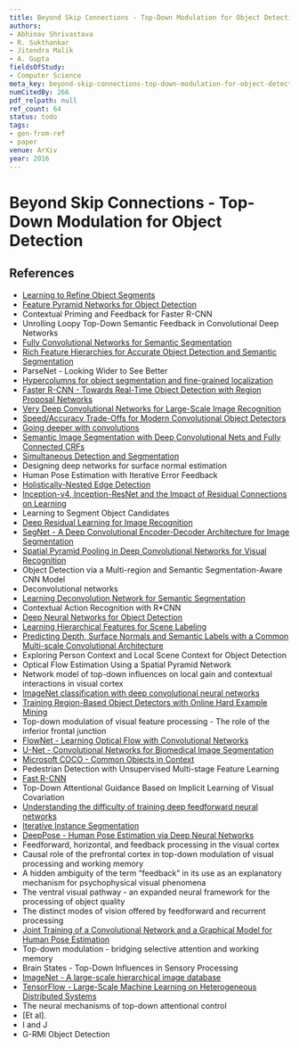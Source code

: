 ```yaml
---
title: Beyond Skip Connections - Top-Down Modulation for Object Detection
authors:
- Abhinav Shrivastava
- R. Sukthankar
- Jitendra Malik
- A. Gupta
fieldsOfStudy:
- Computer Science
meta_key: beyond-skip-connections-top-down-modulation-for-object-detection
numCitedBy: 266
pdf_relpath: null
ref_count: 64
status: todo
tags:
- gen-from-ref
- paper
venue: ArXiv
year: 2016
---
```


# Beyond Skip Connections - Top-Down Modulation for Object Detection

## References

- [Learning to Refine Object Segments](./learning-to-refine-object-segments.md)
- [Feature Pyramid Networks for Object Detection](./feature-pyramid-networks-for-object-detection.md)
- Contextual Priming and Feedback for Faster R-CNN
- Unrolling Loopy Top-Down Semantic Feedback in Convolutional Deep Networks
- [Fully Convolutional Networks for Semantic Segmentation](./fully-convolutional-networks-for-semantic-segmentation.md)
- [Rich Feature Hierarchies for Accurate Object Detection and Semantic Segmentation](./rich-feature-hierarchies-for-accurate-object-detection-and-semantic-segmentation.md)
- ParseNet - Looking Wider to See Better
- [Hypercolumns for object segmentation and fine-grained localization](./hypercolumns-for-object-segmentation-and-fine-grained-localization.md)
- [Faster R-CNN - Towards Real-Time Object Detection with Region Proposal Networks](./faster-r-cnn-towards-real-time-object-detection-with-region-proposal-networks.md)
- [Very Deep Convolutional Networks for Large-Scale Image Recognition](./very-deep-convolutional-networks-for-large-scale-image-recognition.md)
- [Speed/Accuracy Trade-Offs for Modern Convolutional Object Detectors](./speed-accuracy-trade-offs-for-modern-convolutional-object-detectors.md)
- [Going deeper with convolutions](./going-deeper-with-convolutions.md)
- [Semantic Image Segmentation with Deep Convolutional Nets and Fully Connected CRFs](./semantic-image-segmentation-with-deep-convolutional-nets-and-fully-connected-crfs.md)
- [Simultaneous Detection and Segmentation](./simultaneous-detection-and-segmentation.md)
- Designing deep networks for surface normal estimation
- Human Pose Estimation with Iterative Error Feedback
- [Holistically-Nested Edge Detection](./holistically-nested-edge-detection.md)
- [Inception-v4, Inception-ResNet and the Impact of Residual Connections on Learning](./inception-v4-inception-resnet-and-the-impact-of-residual-connections-on-learning.md)
- Learning to Segment Object Candidates
- [Deep Residual Learning for Image Recognition](./deep-residual-learning-for-image-recognition.md)
- [SegNet - A Deep Convolutional Encoder-Decoder Architecture for Image Segmentation](./segnet-a-deep-convolutional-encoder-decoder-architecture-for-image-segmentation.md)
- [Spatial Pyramid Pooling in Deep Convolutional Networks for Visual Recognition](./spatial-pyramid-pooling-in-deep-convolutional-networks-for-visual-recognition.md)
- Object Detection via a Multi-region and Semantic Segmentation-Aware CNN Model
- Deconvolutional networks
- [Learning Deconvolution Network for Semantic Segmentation](./learning-deconvolution-network-for-semantic-segmentation.md)
- Contextual Action Recognition with R*CNN
- [Deep Neural Networks for Object Detection](./deep-neural-networks-for-object-detection.md)
- [Learning Hierarchical Features for Scene Labeling](./learning-hierarchical-features-for-scene-labeling.md)
- [Predicting Depth, Surface Normals and Semantic Labels with a Common Multi-scale Convolutional Architecture](./predicting-depth-surface-normals-and-semantic-labels-with-a-common-multi-scale-convolutional-architecture.md)
- Exploring Person Context and Local Scene Context for Object Detection
- Optical Flow Estimation Using a Spatial Pyramid Network
- Network model of top-down influences on local gain and contextual interactions in visual cortex
- [ImageNet classification with deep convolutional neural networks](./imagenet-classification-with-deep-convolutional-neural-networks.md)
- [Training Region-Based Object Detectors with Online Hard Example Mining](./training-region-based-object-detectors-with-online-hard-example-mining.md)
- Top-down modulation of visual feature processing - The role of the inferior frontal junction
- [FlowNet - Learning Optical Flow with Convolutional Networks](./flownet-learning-optical-flow-with-convolutional-networks.md)
- [U-Net - Convolutional Networks for Biomedical Image Segmentation](./u-net-convolutional-networks-for-biomedical-image-segmentation.md)
- [Microsoft COCO - Common Objects in Context](./microsoft-coco-common-objects-in-context.md)
- Pedestrian Detection with Unsupervised Multi-stage Feature Learning
- [Fast R-CNN](./fast-r-cnn.md)
- Top-Down Attentional Guidance Based on Implicit Learning of Visual Covariation
- [Understanding the difficulty of training deep feedforward neural networks](./understanding-the-difficulty-of-training-deep-feedforward-neural-networks.md)
- [Iterative Instance Segmentation](./iterative-instance-segmentation.md)
- [DeepPose - Human Pose Estimation via Deep Neural Networks](./deeppose-human-pose-estimation-via-deep-neural-networks.md)
- Feedforward, horizontal, and feedback processing in the visual cortex
- Causal role of the prefrontal cortex in top-down modulation of visual processing and working memory
- A hidden ambiguity of the term “feedback” in its use as an explanatory mechanism for psychophysical visual phenomena
- The ventral visual pathway - an expanded neural framework for the processing of object quality
- The distinct modes of vision offered by feedforward and recurrent processing
- [Joint Training of a Convolutional Network and a Graphical Model for Human Pose Estimation](./joint-training-of-a-convolutional-network-and-a-graphical-model-for-human-pose-estimation.md)
- Top-down modulation - bridging selective attention and working memory
- Brain States - Top-Down Influences in Sensory Processing
- [ImageNet - A large-scale hierarchical image database](./imagenet-a-large-scale-hierarchical-image-database.md)
- [TensorFlow - Large-Scale Machine Learning on Heterogeneous Distributed Systems](./tensorflow-large-scale-machine-learning-on-heterogeneous-distributed-systems.md)
- The neural mechanisms of top-down attentional control
- [Et al].
- I and J
- G-RMI Object Detection
